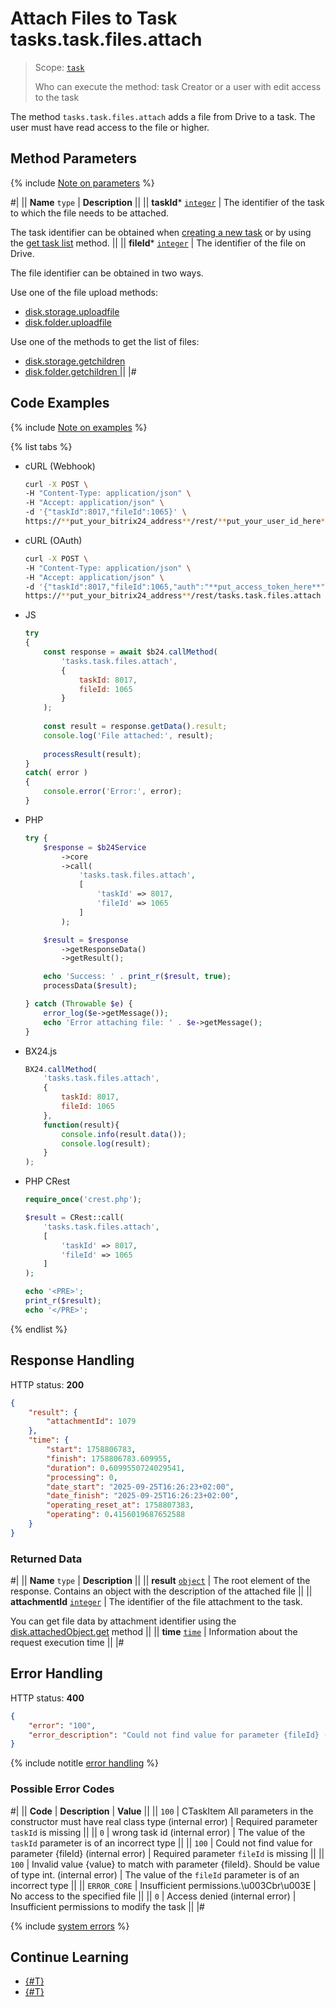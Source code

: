 # Attach Files to Task tasks.task.files.attach

> Scope: [`task`](../scopes/permissions.md)
>
> Who can execute the method: task Creator or a user with edit access to the task

The method `tasks.task.files.attach` adds a file from Drive to a task. The user must have read access to the file or higher.

## Method Parameters

{% include [Note on parameters](../../_includes/required.md) %}

#|
|| **Name**
`type` | **Description** ||
|| **taskId***
[`integer`](../data-types.md) | The identifier of the task to which the file needs to be attached.

The task identifier can be obtained when [creating a new task](./tasks-task-add.md) or by using the [get task list](./tasks-task-list.md) method.
||
|| **fileId***
[`integer`](../data-types.md) | The identifier of the file on Drive.

The file identifier can be obtained in two ways.

Use one of the file upload methods:
  - [disk.storage.uploadfile](../disk/storage/disk-storage-upload-file.md)
  - [disk.folder.uploadfile](../disk/folder/disk-folder-upload-file.md)

Use one of the methods to get the list of files:
  - [disk.storage.getchildren](../disk/storage/disk-storage-get-children.md)
  - [disk.folder.getchildren ](../disk/folder/disk-folder-get-children.md) ||
|#

## Code Examples

{% include [Note on examples](../../_includes/examples.md) %}

{% list tabs %}

- cURL (Webhook)

    ```bash
    curl -X POST \
    -H "Content-Type: application/json" \
    -H "Accept: application/json" \
    -d '{"taskId":8017,"fileId":1065}' \
    https://**put_your_bitrix24_address**/rest/**put_your_user_id_here**/**put_your_webhook_here**/tasks.task.files.attach
    ```

- cURL (OAuth)

    ```bash
    curl -X POST \
    -H "Content-Type: application/json" \
    -H "Accept: application/json" \
    -d '{"taskId":8017,"fileId":1065,"auth":"**put_access_token_here**"}' \
    https://**put_your_bitrix24_address**/rest/tasks.task.files.attach
    ```

- JS

    ```javascript
    try
    {
        const response = await $b24.callMethod(
            'tasks.task.files.attach',
            {
                taskId: 8017,
                fileId: 1065
            }
        );
        
        const result = response.getData().result;
        console.log('File attached:', result);
        
        processResult(result);
    }
    catch( error )
    {
        console.error('Error:', error);
    }
    ```

- PHP

    ```php
    try {
        $response = $b24Service
            ->core
            ->call(
                'tasks.task.files.attach',
                [
                    'taskId' => 8017,
                    'fileId' => 1065
                ]
            );

        $result = $response
            ->getResponseData()
            ->getResult();

        echo 'Success: ' . print_r($result, true);
        processData($result);

    } catch (Throwable $e) {
        error_log($e->getMessage());
        echo 'Error attaching file: ' . $e->getMessage();
    }
    ```

- BX24.js

    ```js
    BX24.callMethod(
        'tasks.task.files.attach',
        {
            taskId: 8017,
            fileId: 1065
        },
        function(result){
            console.info(result.data());
            console.log(result);
        }
    );
    ```

- PHP CRest

    ```php
    require_once('crest.php');

    $result = CRest::call(
        'tasks.task.files.attach',
        [
            'taskId' => 8017,
            'fileId' => 1065
        ]
    );

    echo '<PRE>';
    print_r($result);
    echo '</PRE>';
    ```

{% endlist %}

## Response Handling

HTTP status: **200**

```json
{
    "result": {
        "attachmentId": 1079
    },
    "time": {
        "start": 1758806783,
        "finish": 1758806783.609955,
        "duration": 0.6099550724029541,
        "processing": 0,
        "date_start": "2025-09-25T16:26:23+02:00",
        "date_finish": "2025-09-25T16:26:23+02:00",
        "operating_reset_at": 1758807383,
        "operating": 0.4156019687652588
    }
}
```

### Returned Data

#|
|| **Name**
`type` | **Description** ||
|| **result**
[`object`](../data-types.md) | The root element of the response. Contains an object with the description of the attached file ||
|| **attachmentId**
[`integer`](../data-types.md) | The identifier of the file attachment to the task.

You can get file data by attachment identifier using the [disk.attachedObject.get](../disk/attached-object/disk-attached-object-get.md) method  ||
|| **time**
[`time`](../data-types.md#time) | Information about the request execution time ||
|#

## Error Handling

HTTP status: **400**

```json
{
    "error": "100",
    "error_description": "Could not find value for parameter {fileId} (internal error)"
}
```

{% include notitle [error handling](../../_includes/error-info.md) %}

### Possible Error Codes

#|
|| **Code** | **Description** | **Value** ||
|| `100` | CTaskItem All parameters in the constructor must have real class type (internal error) | Required parameter `taskId` is missing ||
|| `0` | wrong task id (internal error) | The value of the `taskId` parameter is of an incorrect type ||
|| `100` | Could not find value for parameter \{fileId\} (internal error) | Required parameter `fileId` is missing ||
|| `100` | Invalid value {value} to match with parameter \{fileId\}. Should be value of type int. (internal error) | The value of the `fileId` parameter is of an incorrect type ||
|| `ERROR_CORE` | Insufficient permissions.\\u003Cbr\\u003E | No access to the specified file ||
|| `0` | Access denied (internal error) | Insufficient permissions to modify the task ||
|#

{% include [system errors](../../_includes/system-errors.md) %}

## Continue Learning 

- [{#T}](../../tutorials/tasks/how-to-upload-file-to-task.md)
- [{#T}](./tasks-task-get.md)